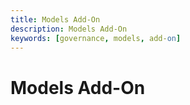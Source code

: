 ```yaml
---
title: Models Add-On
description: Models Add-On
keywords: [governance, models, add-on]
---
```


# Models Add-On
